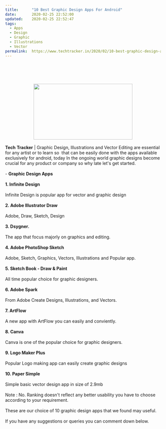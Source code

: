 ```yaml
---
title:		"10 Best Graphic Design Apps For Android"
date:		2020-02-25 22:52:00
updated:	2020-02-25 22:52:47
tags: 
  - Apps
  - Design
  - Graphic
  - Illustrations
  - Vector	
permalink:	https://www.techtracker.in/2020/02/10-best-graphic-design-apps-for-android.html
---
```


<div><b><br><div class="separator" style="clear: both; text-align: center;"><br><div class="separator" style="clear: both; text-align: center;"><br><div class="separator" style="clear: both; text-align: center;"><br><div class="separator" style="clear: both; text-align: center;"><a href="https://lh3.googleusercontent.com/-ZfOYwJtDAlw/XlVX5LuKvCI/AAAAAAAABLg/09Rvd-3xcNgGLYG4KY5S1mqTXAbXmuTEwCLcBGAsYHQ/s1600/IMG_20200225_225100_518.jpg" imageanchor="1" style="margin-left: 1em; margin-right: 1em;"><img src="https://lh3.googleusercontent.com/-ZfOYwJtDAlw/XlVX5LuKvCI/AAAAAAAABLg/09Rvd-3xcNgGLYG4KY5S1mqTXAbXmuTEwCLcBGAsYHQ/s1600/IMG_20200225_225100_518.jpg" border="0" data-original-width="1280" data-original-height="720" width="320" height="180"></a></div></div></div></div></b></div><b><div><b><br></b></div>Tech</b> <b>Tracker</b> | Graphic Design, Illustrations and Vector Editing are essential for any artist or to learn so&nbsp; that can be easily done with the apps available exclusively for android, today In the ongoing world graphic designs become crucial for any product or company so why late let's get started.<div><br></div><div>- <b>Graphic Design Apps</b></div><div><br></div><div><b>1. Infinite Design</b></div><div><b><br></b></div><div>Infinite Design is popular app for vector and graphic design</div><div><br></div><div><b>2. Adobe Illustrator Draw</b></div><div><b><br></b></div><div>Adobe, Draw, Sketch, Design</div><div><b><br></b></div><div><b>3. Dsygner.</b></div><div><b><br></b></div><div>The app that focus majorly on graphics and editing.</div><div><b><br></b></div><div><b>4. Adobe PhotoShop Sketch</b></div><div><b><br></b></div><div>Adobe, Sketch, Graphics, Vectors, Illustrations and Popular app.</div><div><b><br></b></div><div><b>5. Sketch Book - Draw &amp; Paint</b></div><div><b><br></b></div><div>All time popular choice for graphic designers.</div><div><b><br></b></div><div><b>6. Adobe Spark</b></div><div><b><br></b></div><div>From Adobe Create Designs, Illustrations, and Vectors.</div><div><b><br></b></div><div><b>7. ArtFlow</b></div><div><b><br></b></div><div>A new app with ArtFlow you can easily and conviently.</div><div><b><br></b></div><div><b>8. Canva</b></div><div><b><br></b></div><div>Canva is one of the popular choice for graphic designers.</div><div><b><br></b></div><div><b>9. Logo Maker Plus</b></div><div><b><br></b></div><div>Popular Logo making app can easily create graphic designs</div><div><b><br></b></div><div><b>10. Paper Simple</b></div><div><br></div><div>Simple basic vector design app in size of 2.9mb&nbsp;</div><div><br></div><div>Note : No. Ranking doesn't reflect any better usability you have to choose according to your requirement.</div><div><br></div><div>These are our choice of 10 graphic design apps that we found may useful.</div><div><br></div><div>If you have any suggestions or queries you can comment down below.</div>
<!-- no comments on this post -->